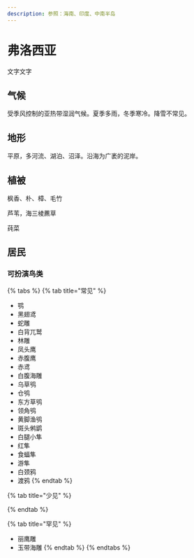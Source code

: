```yaml
---
description: 参照：海南、印度、中南半岛
---
```


# 弗洛西亚

文字文字‌

## 气候 <a id="qi-hou"></a>

受季风控制的亚热带湿润气候。夏季多雨，冬季寒冷。降雪不常见。

## 地形 <a id="di-xing"></a>

‌平原，多河流、湖泊、沼泽。沿海为广袤的泥岸。

## 植被 <a id="zhi-bei"></a>

枫香、朴、樟、毛竹

芦苇，海三棱藨草

莼菜

## 居民 <a id="ju-min"></a>

### 可扮演鸟类 <a id="ke-ban-yan-niao-lei"></a>

{% tabs %}
{% tab title="常见" %}
* 鹗
* 黑翅鸢
* 蛇雕
* 白背兀鹫
* 林雕
* 凤头鹰
* 赤腹鹰
* 赤鸢
* 白腹海雕
* 乌草鸮
* 仓鸮
* 东方草鸮
* 领角鸮
* 黄脚渔鸮
* 斑头鸺鹠
* 白腿小隼
* 红隼
* 食蝠隼
* 游隼
* 白颈鸦
* 渡鸦
{% endtab %}

{% tab title="少见" %}

{% endtab %}

{% tab title="罕见" %}
* 丽鹰雕
* 玉带海雕
{% endtab %}
{% endtabs %}

